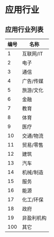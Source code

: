 # 应用行业

## 应用行业列表

| 编号 | 名称 |
|---|---|
|1|互联网/IT|
|2|电子|
|3|通信|
|4|广告/传媒|
|5|旅游/文化|
|6|金融|
|7|教育|
|8|体育|
|9|医疗|
|10|交通/物流|
|11|贸易/零售|
|12|建筑|
|13|汽车|
|14|机械/制造|
|15|服务|
|16|能源|
|17|化工/环保|
|18|政府|
|19|非盈利机构|
|100|其它|
